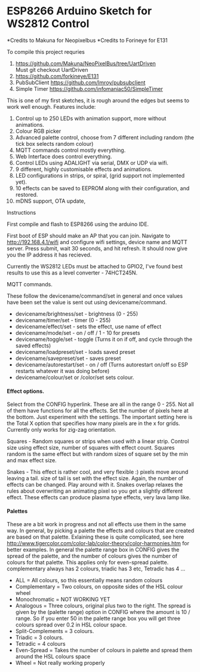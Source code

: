 # ESP8266 Arduino Sketch for WS2812 Control


*Credits to Makuna for Neopixelbus
*Credits to Forineye for E131


To compile this project requries 

1) https://github.com/Makuna/NeoPixelBus/tree/UartDriven <br>
	Must git checkout UartDriven 
2) https://github.com/forkineye/E131 <br>
3) PubSubClient https://github.com/Imroy/pubsubclient <br>
4) Simple Timer https://github.com/infomaniac50/SimpleTimer <br>




This is one of my first sketches, it is rough around the edges but seems to work well enough.   Features include:


1. Control up to 250 LEDs with animation support, more without animations.
2. Colour RGB picker
3. Advanced palette control, choose from 7 different including random (the tick box selects random colour)
4. MQTT commands control mostly everything.
5. Web Interface does control everything.
6. Control LEDs using ADALIGHT via serial, DMX or UDP via wifi. 
7. 9 different, highly customisable effects and animations. 
8. LED configurations in strips, or spiral, (grid support not implemented yet). 
9. 10 effects can be saved to EEPROM along with their configuration, and restored. 
10. mDNS support, OTA update, 
 


Instructions

First compile and flash to ESP8266 using the arduino IDE.  

First boot of ESP should make an AP that you can join.  Navigate to http://192.168.4.1/wifi and configure wifi settings, device name and MQTT server.  Press submit, wait 30 seconds, and hit refresh.  It should now give you the IP address it has recieved.  

Currently the WS2812 LEDs must be attached to GPIO2, I've found best results to use this as a level converter - 74HCT245N. 

MQTT commands.

These follow the devicename/command/set in general and once values have been set the value is sent out using devicename/command. 

* devicename/brightness/set  - brightness (0 - 255) 
* devicename/timer/set       - timer (0 - 255)
* devicename/effect/set      - sets the effect, use name of effect
* devicename/mode/set        - on / off / 1 - 10 for presets
* devicename/toggle/set      - toggle (Turns it on if off, and cycle through the saved effects)  
* devicename/loadpreset/set  - loads saved preset
* devicename/savepreset/set  - saves preset
* devicename/autorestart/set - on / off (Turns autorestart on/off so ESP restarts whatever it was doing before)
* devicename/colour/set or /color/set sets colour. 

#### Effect options. 

Select from the CONFIG hyperlink.  These are all in the range 0 - 255.  Not all of them have functions for all the effects.  Set the number of pixels here at the bottom. Just experiment with the settings.  The important setting here is the Total X option that specifies how many pixels are in the x for grids.  Currently only works for zig-zag orientation. 

Squares - Random squares or strips when used with a linear strip.  Control size using effect size, number of squares with effect count.  Squares random is the same effect but with random sizes of square set by the min and max effect size. 

Snakes - This effect is rather cool, and very flexible :)  pixels move around leaving a tail.  size of tail is set with the effect size.  Again, the number of effects can be changed.  Play around with it. Snakes overlap relaxes the rules about overwriting an animating pixel so you get a slightly different effect. These effects can produce plasma type effects, very lava lamp like. 


#### Palettes

These are a bit work in progress and not all effects use them in the same way.  In general, by picking a palette the effects and colours that are created are based on that palette.  Exlaining these is quite complicated, see here http://www.tigercolor.com/color-lab/color-theory/color-harmonies.htm for better examples.  In general the palette range box in CONFIG gives the spread of the palette, and the number of colours gives the number of colours for that palette.  This applies only for even-spread palette.  complementary always has 2 colours, triadic has 3 etc, Tetradic has 4 ... 

* ALL = All colours, so this essentially means random colours
* Complementary = Two colours, on opposite sides of the HSL colour wheel
* Monochromatic = NOT WORKING YET
* Analogous = Three colours, original plus two to the right.  The spread is given by the (palette range) option in CONFIG where the amount  is 10 / range.  So if you enter 50 in the palette range box you will get three colours spread over 0.2 in HSL colour space. 
* Split-Complements = 3 colours. 
* Triadic = 3 colours. 
* Tetradic = 4 colours
* Even-Spread = Takes the number of colours in palette and spread them around the HSL colours space
* Wheel = Not really working properly



